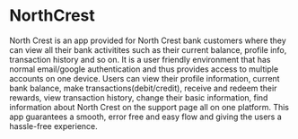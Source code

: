 # NorthCrest
North Crest is an app provided for North Crest bank customers where they can view all their bank activitites such as their current balance, profile info, transaction history and so on.
It is a user friendly environment that has normal email/google authentication and thus provides access to multiple accounts on one device.
Users can view their profile information, current bank balance, make transactions(debit/credit), receive and redeem their rewards, view transaction history, change their basic information, find information about North Crest on the support page all on one platform.
This app guarantees a smooth, error free and easy flow and giving the users a hassle-free experience.
